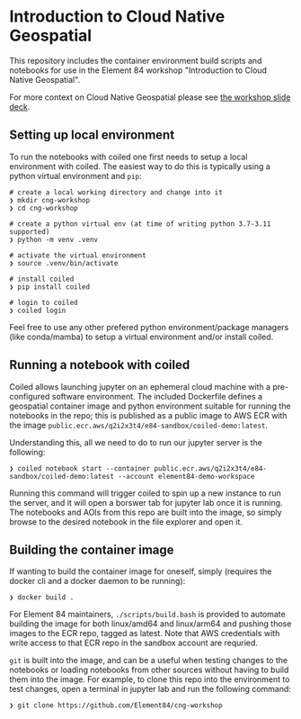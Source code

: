 # Introduction to Cloud Native Geospatial

This repository includes the container environment build scripts and notebooks
for use in the Element 84 workshop "Introduction to Cloud Native Geospatial".

For more context on Cloud Native Geospatial please see [the workshop slide
deck](https://docs.google.com/presentation/d/1iSAwpxt6nSkiq3EXwxK4DgW0MMLdJqzDh7lj1mC119Y/edit#slide=id.p).

## Setting up local environment

To run the notebooks with coiled one first needs to setup a local environment
with coiled. The easiest way to do this is typically using a python virtual
environment and `pip`:

```cmdline
# create a local working directory and change into it
❯ mkdir cng-workshop
❯ cd cng-workshop

# create a python virtual env (at time of writing python 3.7-3.11 supported)
❯ python -m venv .venv

# activate the virtual environment
❯ source .venv/bin/activate

# install coiled
❯ pip install coiled

# login to coiled
❯ coiled login
```

Feel free to use any other prefered python environment/package managers (like
conda/mamba) to setup a virtual environment and/or install coiled.

## Running a notebook with coiled

Coiled allows launching jupyter on an ephemeral cloud machine with a
pre-configured software environment. The included Dockerfile defines a
geospatial container image and python environment suitable for running the
notebooks in the repo; this is published as a public image to AWS ECR with the
image `public.ecr.aws/q2i2x3t4/e84-sandbox/coiled-demo:latest`.

Understanding this, all we need to do to run our jupyter server is the following:

```cmdline
❯ coiled notebook start --container public.ecr.aws/q2i2x3t4/e84-sandbox/coiled-demo:latest --account element84-demo-workspace
```

Running this command will trigger coiled to spin up a new instance to run the
server, and it will open a borswer tab for jupyter lab once it is running. The
notebooks and AOIs from this repo are built into the image, so simply browse to
the desired notebook in the file explorer and open it.

## Building the container image

If wanting to build the container image for oneself, simply (requires the
docker cli and a docker daemon to be running):

```cmdline
❯ docker build .
```

For Element 84 maintainers, `./scripts/build.bash` is provided to automate
building the image for both linux/amd64 and linux/arm64 and pushing those
images to the ECR repo, tagged as latest. Note that AWS credentials with write
access to that ECR repo in the sandbox account are requried.

`git` is built into the image, and can be a useful when testing changes to the
notebooks or loading notebooks from other sources without having to build them
into the image. For example, to clone this repo into the environment to test
changes, open a terminal in jupyter lab and run the following command:

```cmdline
❯ git clone https://github.com/Element84/cng-workshop
```
